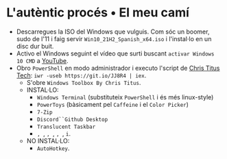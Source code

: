 # L'autèntic procés • El meu camí

- Descarregues la ISO del Windows que vulguis. Com sóc un boomer, sudo de l'11 i faig servir `Win10_21H2_Spanish_x64.iso` i l'instal·lo en un disc dur buit.
- Activo el Windows seguint el vídeo que surti buscant `activar Windows 10 CMD` a [YouTube](https://youtube.com/results?search_query=activar+windows+10+cmd).
- Obro `PowerShell` en modo administrador i executo l'script de [Chris Titus Tech](https://christitus.com/debloat-windows-10-2020/): `iwr -useb https://git.io/JJ8R4 | iex`.
  - S'obre `Windows Toolbox By Chris Titus`.
  - INSTAL·LO:
    - `Windows Terminal` (substituteix `PowerShell` i és més linux-style)
    - `PowerToys` (bàsicament pel `Caffeine` i el `Color Picker`)
    - `7-Zip`
    - `Discord``Github Desktop`
    - ``Translucent Taskbar``
    - ``, ``, ``, ``, ``, ``, `` i ``.
   - NO INSTAL·LO:
      - `AutoHotkey`.
